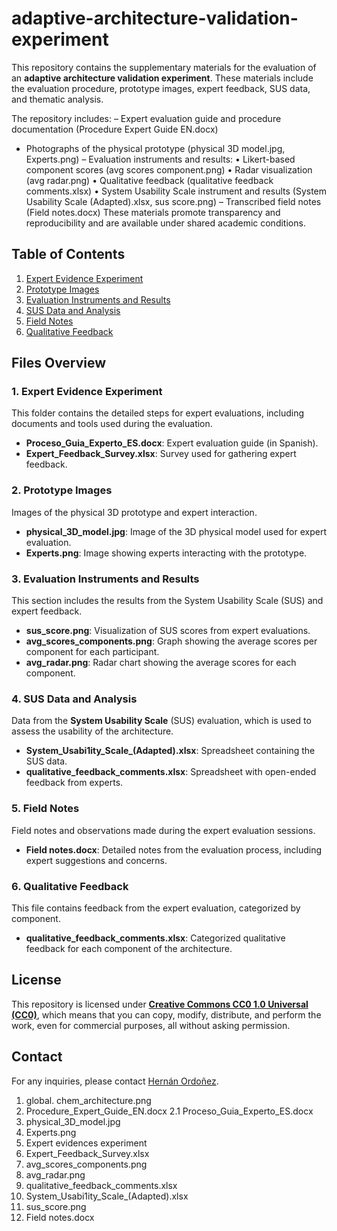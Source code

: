 # adaptive-architecture-validation-experiment
This repository contains the supplementary materials for the evaluation of an **adaptive architecture validation experiment**. These materials include the evaluation procedure, prototype images, expert feedback, SUS data, and thematic analysis.

The repository includes:
– Expert evaluation guide and procedure documentation (Procedure Expert Guide EN.docx)
- Photographs of the physical prototype (physical 3D model.jpg, Experts.png)
– Evaluation instruments and results:
• Likert-based component scores (avg scores component.png)
• Radar visualization (avg radar.png)
• Qualitative feedback (qualitative feedback comments.xlsx)
• System Usability Scale instrument and results (System Usability Scale (Adapted).xlsx, sus score.png)
– Transcribed field notes (Field notes.docx)
These materials promote transparency and reproducibility and are available
under shared academic conditions.

## Table of Contents
1. [Expert Evidence Experiment](#expert-evidence-experiment)
2. [Prototype Images](#prototype-images)
3. [Evaluation Instruments and Results](#evaluation-instruments-and-results)
4. [SUS Data and Analysis](#sus-data-and-analysis)
5. [Field Notes](#field-notes)
6. [Qualitative Feedback](#qualitative-feedback)

## Files Overview

### 1. **Expert Evidence Experiment**
This folder contains the detailed steps for expert evaluations, including documents and tools used during the evaluation.

- **Proceso_Guia_Experto_ES.docx**: Expert evaluation guide (in Spanish).
- **Expert_Feedback_Survey.xlsx**: Survey used for gathering expert feedback.

### 2. **Prototype Images**
Images of the physical 3D prototype and expert interaction.

- **physical_3D_model.jpg**: Image of the 3D physical model used for expert evaluation.
- **Experts.png**: Image showing experts interacting with the prototype.

### 3. **Evaluation Instruments and Results**
This section includes the results from the System Usability Scale (SUS) and expert feedback.

- **sus_score.png**: Visualization of SUS scores from expert evaluations.
- **avg_scores_components.png**: Graph showing the average scores per component for each participant.
- **avg_radar.png**: Radar chart showing the average scores for each component.

### 4. **SUS Data and Analysis**
Data from the **System Usability Scale** (SUS) evaluation, which is used to assess the usability of the architecture.

- **System_Usabi1ity_Scale_(Adapted).xlsx**: Spreadsheet containing the SUS data.
- **qualitative_feedback_comments.xlsx**: Spreadsheet with open-ended feedback from experts.

### 5. **Field Notes**
Field notes and observations made during the expert evaluation sessions.

- **Field notes.docx**: Detailed notes from the evaluation process, including expert suggestions and concerns.

### 6. **Qualitative Feedback**
This file contains feedback from the expert evaluation, categorized by component.

- **qualitative_feedback_comments.xlsx**: Categorized qualitative feedback for each component of the architecture.

## License

This repository is licensed under **[Creative Commons CC0 1.0 Universal (CC0)](https://creativecommons.org/publicdomain/zero/1.0/)**, which means that you can copy, modify, distribute, and perform the work, even for commercial purposes, all without asking permission.

## Contact

For any inquiries, please contact [Hernán Ordoñez](mailto:hordonezc1@est.ups.edu.ec).

1. global. chem_architecture.png
2. Procedure_Expert_Guide_EN.docx
2.1 Proceso_Guia_Experto_ES.docx
3. physical_3D_model.jpg
4. Experts.png
4. Expert evidences experiment
5. Expert_Feedback_Survey.xlsx
6. avg_scores_components.png
7. avg_radar.png
8. qualitative_feedback_comments.xlsx
9. System_Usabi1ity_Scale_(Adapted).xlsx
10. sus_score.png
11. Field notes.docx
